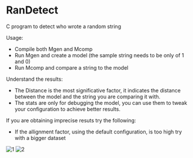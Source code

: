 # RanDetect
C program to detect who wrote a random string

Usage:
 * Compile both Mgen and Mcomp
 * Run Mgen and create a model (the sample string needs to be only of 1 and 0)
 * Run Mcomp and compare a string to the model

Understand the results:
 * The Distance is the most significative factor, it indicates the distance between the model and the string you are comparing it with.
 * The stats are only for debugging the model, you can use them to tweak your configuration to achieve better results.

If you are obtaining imprecise resuts try the following:
 * If the allignment factor, using the default configuration, is too high try with a bigger dataset


![1](https://github.com/fiustif/RanDetect/assets/40177255/9b1103fd-a76c-49d3-863c-c24bef52f446)
![2](https://github.com/fiustif/RanDetect/assets/40177255/6d64f934-a3fd-4675-a7b1-ad794deb9913)
